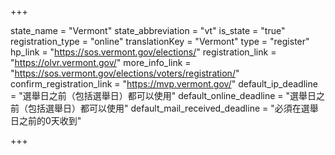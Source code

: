 +++

state_name = "Vermont"
state_abbreviation = "vt"
is_state = "true"
registration_type = "online"
translationKey = "Vermont"
type = "register"
hp_link = "https://sos.vermont.gov/elections/"
registration_link = "https://olvr.vermont.gov/"
more_info_link = "https://sos.vermont.gov/elections/voters/registration/"
confirm_registration_link = "https://mvp.vermont.gov/"
default_ip_deadline = "選舉日之前（包括選舉日）都可以使用"
default_online_deadline = "選舉日之前（包括選舉日）都可以使用"
default_mail_received_deadline = "必須在選舉日之前的0天收到"

+++